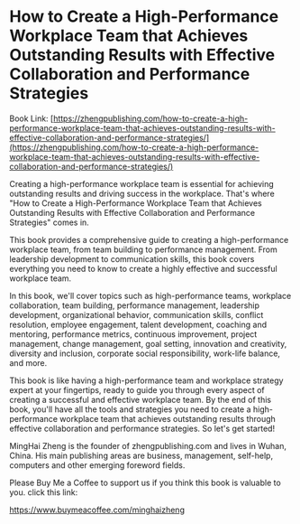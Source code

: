 # How to Create a High-Performance Workplace Team that Achieves Outstanding Results with Effective Collaboration and Performance Strategies

Book Link: [https://zhengpublishing.com/how-to-create-a-high-performance-workplace-team-that-achieves-outstanding-results-with-effective-collaboration-and-performance-strategies/](https://zhengpublishing.com/how-to-create-a-high-performance-workplace-team-that-achieves-outstanding-results-with-effective-collaboration-and-performance-strategies/)

Creating a high-performance workplace team is essential for achieving outstanding results and driving success in the workplace. That's where "How to Create a High-Performance Workplace Team that Achieves Outstanding Results with Effective Collaboration and Performance Strategies" comes in.

This book provides a comprehensive guide to creating a high-performance workplace team, from team building to performance management. From leadership development to communication skills, this book covers everything you need to know to create a highly effective and successful workplace team.

In this book, we'll cover topics such as high-performance teams, workplace collaboration, team building, performance management, leadership development, organizational behavior, communication skills, conflict resolution, employee engagement, talent development, coaching and mentoring, performance metrics, continuous improvement, project management, change management, goal setting, innovation and creativity, diversity and inclusion, corporate social responsibility, work-life balance, and more.

This book is like having a high-performance team and workplace strategy expert at your fingertips, ready to guide you through every aspect of creating a successful and effective workplace team. By the end of this book, you'll have all the tools and strategies you need to create a high-performance workplace team that achieves outstanding results through effective collaboration and performance strategies. So let's get started!

MingHai Zheng is the founder of zhengpublishing.com and lives in Wuhan, China. His main publishing areas are business, management, self-help, computers and other emerging foreword fields.

Please Buy Me a Coffee to support us if you think this book is valuable to you. click this link:

https://www.buymeacoffee.com/minghaizheng
